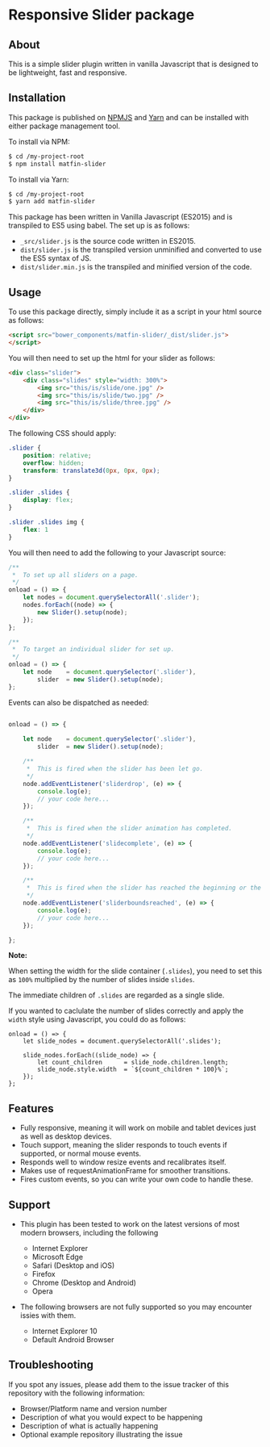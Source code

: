Responsive Slider package 
=========================

## About
This is a simple slider plugin written in vanilla Javascript that is designed to be lightweight, fast and responsive.

## Installation
This package is published on [NPMJS](https://www.npmjs.com) and [Yarn](https://yarnpkg.com/en/docs/managing-dependencies) and can be installed with either package management tool.

To install via NPM:
```sh
$ cd /my-project-root
$ npm install matfin-slider
```

To install via Yarn:
```sh
$ cd /my-project-root
$ yarn add matfin-slider
```

This package has been written in Vanilla Javascript (ES2015) and is transpiled to ES5 using babel. The set up is as follows:

- `_src/slider.js` is the source code written in ES2015.
- `dist/slider.js` is the transpiled version unminified and converted to use the ES5 syntax of JS.
- `dist/slider.min.js` is the transpiled and minified version of the code.

## Usage

To use this package directly, simply include it as a script in your html source as follows:

```html
<script src="bower_components/matfin-slider/_dist/slider.js">
</script>
```

You will then need to set up the html for your slider as follows:

```html
<div class="slider">
	<div class="slides" style="width: 300%">
		<img src="this/is/slide/one.jpg" />
		<img src="this/is/slide/two.jpg" />
		<img src="this/is/slide/three.jpg" />
	</div>
</div>
```

The following CSS should apply:

```css
.slider {
	position: relative;
	overflow: hidden;
	transform: translate3d(0px, 0px, 0px);
}

.slider .slides {
	display: flex;
}

.slider .slides img {
	flex: 1
}
```

You will then need to add the following to your Javascript source:

```js
/**
 *	To set up all sliders on a page.
 */
onload = () => {
	let nodes = document.querySelectorAll('.slider');
	nodes.forEach((node) => {
		new Slider().setup(node);
	});
};
```

```js
/**
 *	To target an individual slider for set up.
 */
onload = () => {
	let node 	= document.querySelector('.slider'),
		slider 	= new Slider().setup(node);
};
```

Events can also be dispatched as needed:

```js

onload = () => {
	
	let node 	= document.querySelector('.slider'),
		slider 	= new Slider().setup(node);

	/**
	 *	This is fired when the slider has been let go.
	 */
	node.addEventListener('sliderdrop', (e) => {
		console.log(e);
		// your code here...
	});

	/**
	 *	This is fired when the slider animation has completed.
	 */
	node.addEventListener('slidecomplete', (e) => {
		console.log(e);
		// your code here...
	});

	/**
	 *	This is fired when the slider has reached the beginning or the end.
	 */
	node.addEventListener('sliderboundsreached', (e) => {
		console.log(e);
		// your code here...
	});

};

```

**Note:** 

When setting the width for the slide container (`.slides`), you need to set this as `100%` multiplied by the number of slides inside `slides`. 

The immediate children of `.slides` are regarded as a single slide. 

If you wanted to caclulate the number of slides correctly and apply the `width` style using Javascript, you could do as follows:

```
onload = () => {
	let slide_nodes = document.querySelectorAll('.slides');

	slide_nodes.forEach((slide_node) => {
		let count_children 		= slide_node.children.length;
		slide_node.style.width 	= `${count_children * 100}%`;
	});
};
```

## Features
- Fully responsive, meaning it will work on mobile and tablet devices just as well as desktop devices.
- Touch support, meaning the slider responds to touch events if supported, or normal mouse events.
- Responds well to window resize events and recalibrates itself.
- Makes use of requestAnimationFrame for smoother transitions.
- Fires custom events, so you can write your own code to handle these.

## Support 
- This plugin has been tested to work on the latest versions of most modern browsers, including the following
	- Internet Explorer
	- Microsoft Edge
	- Safari (Desktop and iOS)
	- Firefox 
	- Chrome (Desktop and Android)
	- Opera

- The following browsers are not fully supported so you may encounter issies with them.
	- Internet Explorer 10
	- Default Android Browser

## Troubleshooting
If you spot any issues, please add them to the issue tracker of this repository with the following information:

- Browser/Platform name and version number
- Description of what you would expect to be happening 
- Description of what is actually happening
- Optional example repository illustrating the issue

